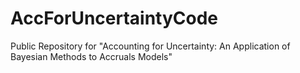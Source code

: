 # AccForUncertaintyCode
 Public Repository for "Accounting for Uncertainty: An Application of Bayesian Methods to Accruals Models"
